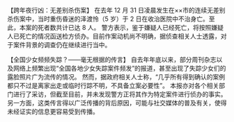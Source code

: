 【跨年夜行凶：无差别杀伤案】
在去年 12 月 31 日凌晨发生在××市的连续无差别杀伤案中，当时重伤昏迷的泽渡怜（5 岁）于 2 日在收治医院中不治身亡。至此，本案的死者数共计已达 8 人。
警方表示，鉴于嫌疑人已经死亡，将按照嫌疑人已死亡的情况函送检方侦办。目前作案动机尚不明确，据侦查相关人士透露，对于案件背景的调查仍在继续进行当中。

【全国少女频频失踪？——毫无根据的传言】
自去年年底以来，部分周刊杂志以及网络上频繁出现“全国各地少女失踪案件频发”的报道，甚至出现了失踪少女们的露脸照片广为流传的情况。
然而，据政府相关人士称，“几乎所有得到确认的案例都只不过是离家出走或临时行踪不明，不具备立案必要性”。
本报亦对各个相关部门进行了采访，但截至目前，并未发现警方正将其作为特定案件进行侦办的事实。
另一方面，这类传言得以广泛传播的背后原因，可能与社交媒体的普及有关，使得未经证实的信息更容易受到传播。